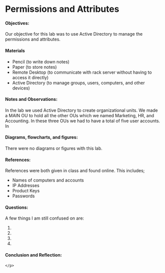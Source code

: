 <h1>Permissions and Attributes</h1>
  <h4>Objectives:</h4>
  <p>Our objective for this lab was to use Active Directory to manage the permissions and attributes.
</p>
  <h4>Materials</h4> 
  <ul>
    <li>Pencil (to write down notes)</li>
    <li>Paper (to store notes)</li>
    <li>Remote Desktop (to communicate with rack server without having  to access it directly)</li>
    <li>Active Directory (to manage groups, users, computers, and other devices)
  </ul>
  <h4>Notes and Observations:</h4>
    <p>
  In the lab we used Active Directory to create organizational units. We made a MAIN OU to hold all the other OUs which we named Marketing, HR, and Accounting. In these three OUs we had to have a total of five user accounts. In 
    </p>
  <h4>Diagrams, flowcharts, and figures:</h4>
  There were no diagrams or figures with this lab.
  <ul>
    
  </ul>
  <h4>References:</h4>
    References were both given in class and found online. This includes;
    <ul>
      <li> Names of computers and accounts</li>
      <li> IP Addresses</li>
      <li> Product Keys</li>
      <li> Passwords</li>
    </ul>
  <h4>Questions:</h4>
  A few things I am still confused on are:
  <ol>
  <li></li>
  <li></li>
  <li></li>
  <li></li>
  </ol>
  <h4>Conclusion and Reflection:</h4>
    <p>
   
    </p>
